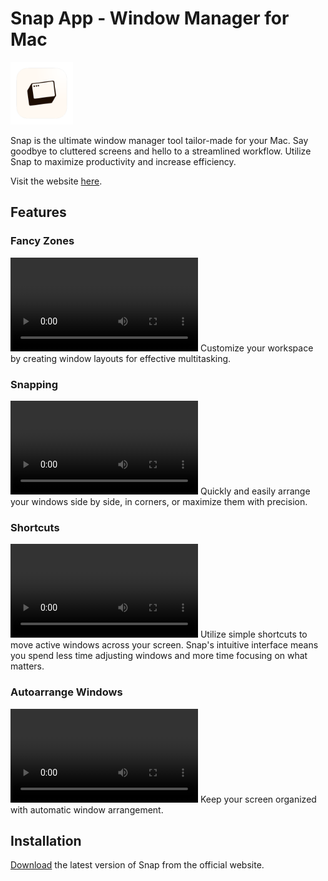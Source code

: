 # Snap App - Window Manager for Mac

<img src="./src-tauri/icons/icon.png" style="max-width: 100px"/>

Snap is the ultimate window manager tool tailor-made for your Mac. Say goodbye to cluttered screens and hello to a streamlined workflow. Utilize Snap to maximize productivity and increase efficiency.

Visit the website [here](https://freethinkel.dev/apps/snap/).

## Features

### Fancy Zones

<video>
  <source src="./videos/fancy-zones.mp4" type="video/mp4">
</video>
Customize your workspace by creating window layouts for effective multitasking.

### Snapping

<video>
  <source src="./videos/snapping.mp4" type="video/mp4">
</video>
Quickly and easily arrange your windows side by side, in corners, or maximize them with precision.

### Shortcuts

<video>
  <source src="./videos/shortcuts.mp4" type="video/mp4">
</video>
Utilize simple shortcuts to move active windows across your screen. Snap's intuitive interface means you spend less time adjusting windows and more time focusing on what matters.

### Autoarrange Windows

<video>
  <source src="./videos/arrange-windows.mp4" type="video/mp4">
</video>
Keep your screen organized with automatic window arrangement.

## Installation

[Download](https://freethinkel.dev/apps/snap/) the latest version of Snap from the official website.
